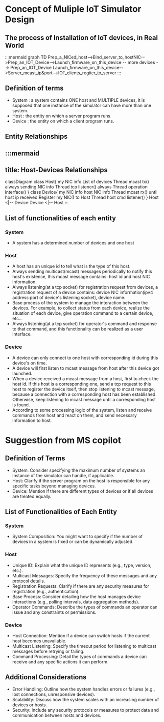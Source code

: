 # Concept of Muliple IoT Simulator Design
## The process of Installation of IoT devices, in Real World
:::mermaid
graph TD
Prep_a_NICed_host-->Bind_server_to_hostNIC-->Prep_an_IOT_Device-->Launch_firmware_on_this_device -- more devices --> Prep_an_IOT_Device
Launch_firmware_on_this_device-->Server_mcast_ip&port-->IOT_clients_regiter_to_server
:::

## Definition of terms
- System : a system contains ONE host and MULTIPLE devices, it is supposed that one instance of the simulator can have more than one system.
- Host : the entity on which a server program runs.
- Device : the entity on which a client program runs.

## Entity Relationships
:::mermaid
---
title: Host-Devices Relationships
---
classDiagram
    class Host{
        my NIC info
        List of devices
        Thread mcast tx() always sending NIC info
        Thread tcp listener() always
        Thread operation interface()
    }
    class Device{
        my NIC info
        host NIC info
        Thread mcast rx() until host ip received
        Register my NIC() to Host
        Thread host cmd listener()
    }
    Host <|-- Device
    Device <|-- Host
:::

## List of functionalities of each entity
### System
- A system has a determined number of devices and one host
### Host
- A host has an unique id to tell what is the type of this host.
- Always sending multicast(mcast) messages periodically to notify this host's existence, this mcast message contains: host id and host NIC information.
- Always listening(at a tcp socket) for registration request from devices, a registration request of a device contains: device NIC information(ipv4 address:port of device's listening socket), device name.
- Base process of the system to manage the interaction between the devices. For example, to collect status from each device, realize the situation of each device, give operation command to a certain device, etc...
- Always listening(at a tcp socket) for operator's command and response to that command, and this functionality can  be realized as a user interface.
### Device
- A device can only connect to one host with corresponding id during this device's on time.
- A device will first listen to mcast message from host after this device got launched.
- When a device received a mcast message from a host, first to check the host id. If this host is a corresponding one, send a tcp request to this host to register the device itself, then stop listening to mcast message, because a connection with a corresponding host has been established. Otherwise, keep listening to mcast message until a corresponding host is found.
- According to some processing logic of the system, listen and receive commands from host and react on them, and send necessary information to host.

# Suggestion from MS copilot
## Definition of Terms
- System: Consider specifying the maximum number of systems an instance of the simulator can handle, if applicable.
- Host: Clarify if the server program on the host is responsible for any specific tasks beyond managing devices.
- Device: Mention if there are different types of devices or if all devices are treated equally.
## List of Functionalities of Each Entity
### System
- System Composition: You might want to specify if the number of devices in a system is fixed or can be dynamically adjusted.
### Host
- Unique ID: Explain what the unique ID represents (e.g., type, version, etc.).
- Multicast Messages: Specify the frequency of these messages and any protocol details.
- Registration Requests: Clarify if there are any security measures for registration (e.g., authentication).
- Base Process: Consider detailing how the host manages device interactions (e.g., polling intervals, data aggregation methods).
- Operator Commands: Describe the types of commands an operator can issue and any constraints or permissions.
### Device
- Host Connection: Mention if a device can switch hosts if the current host becomes unavailable.
- Multicast Listening: Specify the timeout period for listening to multicast messages before retrying or failing.
- Command Processing: Detail the types of commands a device can receive and any specific actions it can perform.
## Additional Considerations
- Error Handling: Outline how the system handles errors or failures (e.g., lost connections, unresponsive devices).
- Scalability: Discuss how the system scales with an increasing number of devices or hosts.
- Security: Include any security protocols or measures to protect data and communication between hosts and devices.
